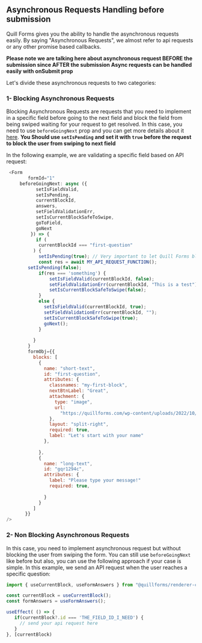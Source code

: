## Asynchronous Requests Handling before submission

Quill Forms gives you the ability to handle the asynchronous requests easily.
By saying "Asynchronous Requests", we almost refer to api requests or any other promise based callbacks.

**Please note we are talking here about asynchronous request BEFORE the submission since AFTER the submission Async requests can be handled easily with onSubmit prop**

Let's divide these asynchronous requests to two categories:

### 1- Blocking Asynchronous Requests
Blocking Asynchronous Requests are requests that you need to implement in a specific field before going to the next field and block the field from being swiped waiting for your request to get resolved.
In this case, you need to use `beforeGoingNext` prop and you can get more details about it [here](https://github.com/quillforms/quillforms/blob/master/react-docs/beforeGoingNext.md).
**You Should use `setIsPending` and set it with `true` before the request to block the user from swiping to next field**

In the following example, we are validating a specific field based on API request:
```js
 <Form
        formId="1"
	 beforeGoingNext: async ({
           setIsFieldValid,
           setIsPending,
           currentBlockId,
           answers,
           setFieldValidationErr,
           setIsCurrentBlockSafeToSwipe,
           goToField,
           goNext
         }) => {
           if (
            currentBlockId === "first-question" 
          ) {
            setIsPending(true); // Very important to let Quill Forms blocks the user form going to the next question and showing a spinner to him.
            const res = await MY_API_REQUEST_FUNCTION(); 
	    setIsPending(false);
            if(res === 'something') {
                setIsFieldValid(currentBlockId, false);
                setFieldValidationErr(currentBlockId, "This is a test");
                setIsCurrentBlockSafeToSwipe(false);
            }
            else {
              setIsFieldValid(currentBlockId, true);
              setFieldValidationErr(currentBlockId, "");
              setIsCurrentBlockSafeToSwipe(true);
              goNext();
            }
	    
          } 
        }
        formObj={{
          blocks: [
            {
              name: "short-text",
              id: "first-question",
              attributes: {
                classnames: "my-first-block",
                nextBtnLabel: "Great",
                attachment: {
                  type: "image",
                  url:
                    "https://quillforms.com/wp-content/uploads/2022/10/ludovic-migneault-B9YbNbaemMI-unsplash_50-scaled.jpeg"
                },
                layout: "split-right",
                required: true,
                label: "Let's start with your name"
              },
              
            },
            {
              name: "long-text",
              id: "gqr1294c",
              attributes: {
                label: "Please type your message!"
                required: true,
      
              }
            }
          ]
       }}
/>
```

### 2- Non Blocking Asynchronous Requests
In this case, you need to implement asynchronous request but without blocking the user from swiping the form.
You can still use `beforeGoingNext` like before but also, you can use the following approach if your case is simple.
In this example, we send an API request when the user reaches a specific question:

```js 
import { useCurrentBlock, useFormAnswers } from "@quillforms/renderer-core";

const currentBlock = useCurrentBlock();
const formAnswers = useFormAnswers();

useEffect( () => {
   if(currentBlock?.id === 'THE_FIELD_ID_I_NEED') {
     // send your api request here
   }
}, [currentBlock)
```


